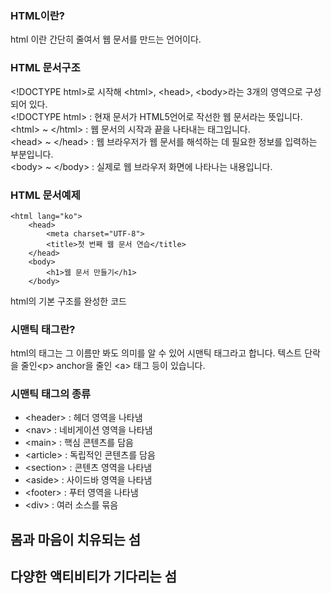 ### HTML이란?
html 이란 간단히 줄여서 웹 문서를 만드는 언어이다.

### HTML 문서구조
 \<!DOCTYPE html\>로 시작해 \<html\>, \<head\>, \<body\>라는 3개의 영역으로 구성되어 있다.  
 \<!DOCTYPE html\> : 현재 문서가 HTML5언어로 작선한 웹 문서라는 뜻입니다.    
 \<html\> ~ \</html\> : 웹 문서의 시작과 끝을 나타내는 태그입니다.   
 \<head\> ~ \</head\> : 웹 브라우저가 웹 문서를 해석하는 데 필요한 정보를 입력하는 부분입니다.   
 \<body\> ~ \</body\> : 실제로 웹 브라우저 화면에 나타나는 내용입니다.   



### HTML 문서예제

<!DOCTYPE html>
    <html lang="ko">
        <head>
            <meta charset="UTF-8">
            <title>첫 번째 웹 문서 연습</title>
        </head>
        <body>
            <h1>웹 문서 만들기</h1>
        </body>
</html>
html의 기본 구조를 완성한 코드


### 시맨틱 태그란?

html의 태그는 그 이름만 봐도 의미를 알 수 있어 시맨틱 태그라고 합니다. 텍스트 단락을 줄인\<p\> anchor을 줄인 \<a\> 태그 등이 있습니다.


### 시맨틱 태그의 종류

* \<header\> :  헤더 영역을 나타냄
* \<nav> : 네비게이션 영역을 나타냄
* \<main\> : 핵심 콘텐츠를 담음
* \<article> : 독립적인 콘텐츠를 담음
* \<section\>  : 콘텐츠 영역을 나타냄
* \<aside\> : 사이드바 영역을 나타냄
* \<footer\> : 푸터 영역을 나타냄
* \<div> : 여러 소스를 묶음

<main class="contents">
    <section id="headling">
        <h2>몸과 마음이 치유되는 섬</h2>
    </section>
    <section id="activity">
        <h2>다양한 액티비티가 기다리는 섬</h2>
    </section>
</main>


